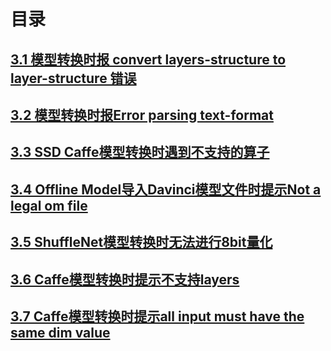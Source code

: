 # 目录
##  [3.1 模型转换时报 convert layers-structure to layer-structure 错误](part3-1.md)
##  [3.2 模型转换时报Error parsing text-format](part3-2.md)
##  [3.3 SSD Caffe模型转换时遇到不支持的算子](part3-3.md)
##  [3.4 Offline Model导入Davinci模型文件时提示Not a legal om file](part3-4.md)
##  [3.5 ShuffleNet模型转换时无法进行8bit量化](part3-5.md)
##  [3.6 Caffe模型转换时提示不支持layers](part3-6.md)
##  [3.7 Caffe模型转换时提示all input must have the same dim value](part3-7.md)



